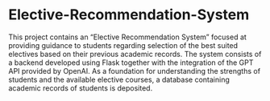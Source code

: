# Elective-Recommendation-System

This project contains an “Elective Recommendation System” focused at providing guidance to students regarding selection of the best suited electives based on their previous academic records. The system consists of a backend developed using Flask together with the integration of the GPT API provided by OpenAI. As a foundation for understanding the strengths of students and the available elective courses, a database containing academic records of students is deposited.  
